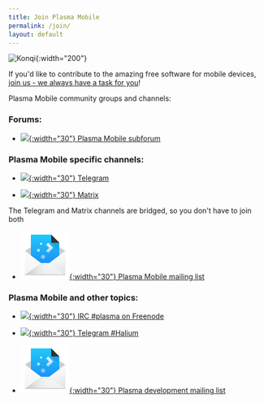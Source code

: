 ```yaml
---
title: Join Plasma Mobile
permalink: /join/
layout: default
---
```


![Konqi](/img/424px-Mascot_konqi-app-internet.png){:width="200"}

If you'd like to contribute to the amazing free software for mobile devices, [join us - we always have a task for you](/contributing/)! 

Plasma Mobile community groups and channels:

### Forums:

* [![](/img/kde.png){:width="30"} Plasma Mobile subforum](https://forum.kde.org/viewforum.php?f=293)

### Plasma Mobile specific channels:

* [![](/img/telegram.svg){:width="30"} Telegram](https://t.me/plasmamobile)

* [![](/img/matrix.svg){:width="30"} Matrix](https://matrix.to/#/#plasmamobile:matrix.org)

The Telegram and Matrix channels are bridged, so you don't have to join both

* [![](/img/mail.svg){:width="30"} Plasma Mobile mailing list](https://mail.kde.org/mailman/listinfo/plasma-mobile)

### Plasma Mobile and other topics:

* [![](/img/irc.png){:width="30"} IRC #plasma on Freenode](https://kiwiirc.com/nextclient/chat.freenode.net/#plasma)

* [![](/img/telegram.svg){:width="30"} Telegram #Halium](https://t.me/Halium)

* [![](/img/mail.svg){:width="30"} Plasma development mailing list](https://mail.kde.org/mailman/listinfo/plasma-devel)
